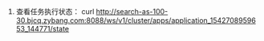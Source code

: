 1. 查看任务执行状态：
curl http://search-as-100-30.bjcq.zybang.com:8088/ws/v1/cluster/apps/application_1542708959653_144771/state